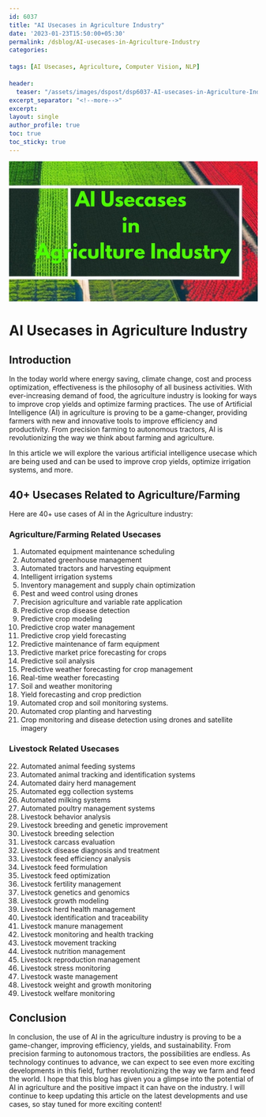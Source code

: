 ```yaml
---
id: 6037      
title: "AI Usecases in Agriculture Industry"  
date: '2023-01-23T15:50:00+05:30'  
permalink: /dsblog/AI-usecases-in-Agriculture-Industry
categories:  
   
tags: [AI Usecases, Agriculture, Computer Vision, NLP] 
   
header:  
  teaser: "/assets/images/dspost/dsp6037-AI-usecases-in-Agriculture-Industry.jpg"  
excerpt_separator: "<!--more-->"  
excerpt:  
layout: single  
author_profile: true  
toc: true  
toc_sticky: true
---
```


![AI Usecases in Agriculture Industry](/assets/images/dspost/dsp6037-AI-usecases-in-Agriculture-Industry.jpg)

# AI Usecases in Agriculture Industry

## Introduction
In the today world where energy saving, climate change, cost and process optimization, effectiveness is the philosophy of all business activities. With ever-increasing demand of food, the agriculture industry is looking for ways to improve crop yields and optimize farming practices. The use of Artificial Intelligence (AI) in agriculture is proving to be a game-changer, providing farmers with new and innovative tools to improve efficiency and productivity. From precision farming to autonomous tractors, AI is revolutionizing the way we think about farming and agriculture.

In this article we will explore the various artificial intelligence usecase which are being used and can be used to improve crop yields, optimize irrigation systems, and more. 

## 40+ Usecases Related to Agriculture/Farming
Here are 40+ use cases of AI in the Agriculture industry:

### Agriculture/Farming Related Usecases
1. Automated equipment maintenance scheduling
2. Automated greenhouse management
3. Automated tractors and harvesting equipment
4. Intelligent irrigation systems
5. Inventory management and supply chain optimization
6. Pest and weed control using drones
7. Precision agriculture and variable rate application
8. Predictive crop disease detection
9. Predictive crop modeling
10. Predictive crop water management
11. Predictive crop yield forecasting
12. Predictive maintenance of farm equipment
13. Predictive market price forecasting for crops
14. Predictive soil analysis
15. Predictive weather forecasting for crop management
16. Real-time weather forecasting
17. Soil and weather monitoring
18. Yield forecasting and crop prediction
19. Automated crop and soil monitoring systems.
20. Automated crop planting and harvesting
21. Crop monitoring and disease detection using drones and satellite imagery

### Livestock Related Usecases 
22. Automated animal feeding systems
23. Automated animal tracking and identification systems
24. Automated dairy herd management
25. Automated egg collection systems
26. Automated milking systems
27. Automated poultry management systems
28. Livestock behavior analysis
29. Livestock breeding and genetic improvement
30. Livestock breeding selection
31. Livestock carcass evaluation
32. Livestock disease diagnosis and treatment
33. Livestock feed efficiency analysis
34. Livestock feed formulation
35. Livestock feed optimization
36. Livestock fertility management
37. Livestock genetics and genomics
38. Livestock growth modeling
39. Livestock herd health management
40. Livestock identification and traceability
41. Livestock manure management
42. Livestock monitoring and health tracking
43. Livestock movement tracking
44. Livestock nutrition management
45. Livestock reproduction management
46. Livestock stress monitoring
47. Livestock waste management
48. Livestock weight and growth monitoring
49. Livestock welfare monitoring

## Conclusion
In conclusion, the use of AI in the agriculture industry is proving to be a game-changer, improving efficiency, yields, and sustainability. From precision farming to autonomous tractors, the possibilities are endless. As technology continues to advance, we can expect to see even more exciting developments in this field, further revolutionizing the way we farm and feed the world. I hope that this blog has given you a glimpse into the potential of AI in agriculture and the positive impact it can have on the industry. I will continue to keep updating this article on the latest developments and use cases, so stay tuned for more exciting content!